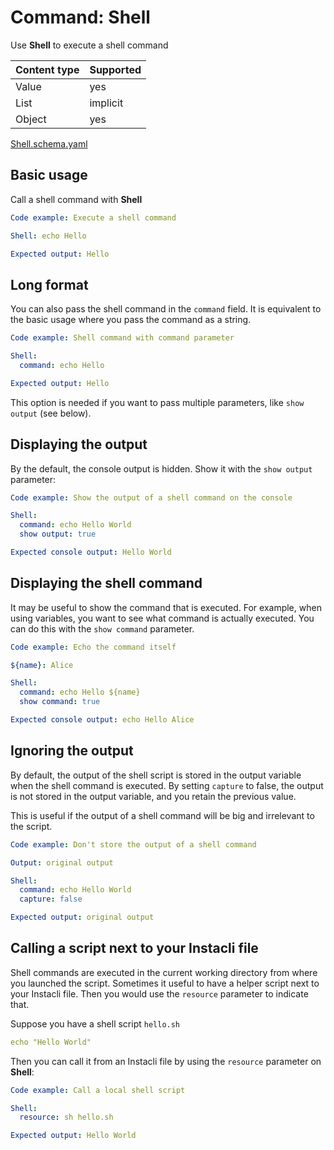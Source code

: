# Command: Shell

Use **Shell** to execute a shell command

| Content type | Supported |
|--------------|-----------|
| Value        | yes       |
| List         | implicit  |
| Object       | yes       |

[Shell.schema.yaml](schema/Shell.schema.yaml)

## Basic usage

Call a shell command with **Shell**

```yaml instacli
Code example: Execute a shell command

Shell: echo Hello

Expected output: Hello
```

## Long format

You can also pass the shell command in the `command` field. It is equivalent to the basic usage where you pass the
command as a string.

```yaml instacli
Code example: Shell command with command parameter

Shell:
  command: echo Hello

Expected output: Hello
```

This option is needed if you want to pass multiple parameters, like `show output` (see below).

## Displaying the output

By the default, the console output is hidden. Show it with the `show output` parameter:

```yaml instacli
Code example: Show the output of a shell command on the console

Shell:
  command: echo Hello World
  show output: true

Expected console output: Hello World
```

## Displaying the shell command

It may be useful to show the command that is executed. For example, when using variables, you want to see what command
is actually executed. You can do this with the `show command` parameter.

```yaml instacli
Code example: Echo the command itself

${name}: Alice

Shell:
  command: echo Hello ${name}
  show command: true

Expected console output: echo Hello Alice
```

## Ignoring the output

By default, the output of the shell script is stored in the output variable when the shell command is executed. By
setting `capture` to false, the output is not stored in the output variable, and you retain the previous value.

This is useful if the output of a shell command will be big and irrelevant to the script.

```yaml instacli
Code example: Don't store the output of a shell command

Output: original output

Shell:
  command: echo Hello World
  capture: false

Expected output: original output
```

## Calling a script next to your Instacli file

Shell commands are executed in the current working directory from where you launched the script. Sometimes it useful to
have a helper script next to your Instacli file. Then you would use the `resource` parameter to indicate that.

Suppose you have a shell script `hello.sh`

```yaml file:hello.sh
echo "Hello World"
```

Then you can call it from an Instacli file by using the `resource` parameter on **Shell**:

```yaml instacli
Code example: Call a local shell script

Shell:
  resource: sh hello.sh

Expected output: Hello World
```

